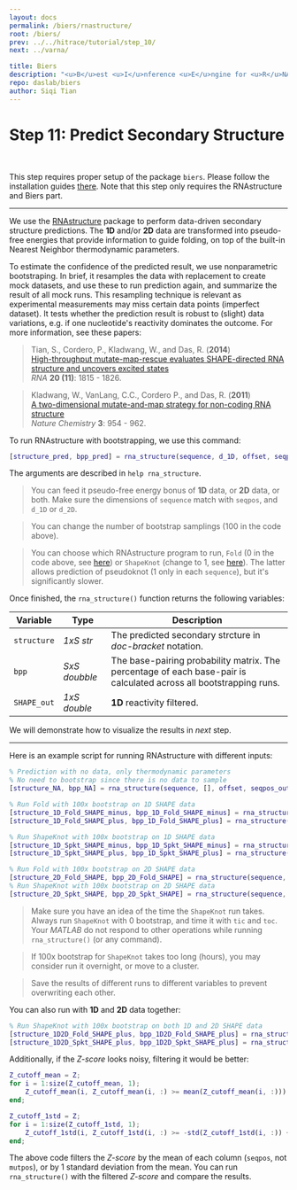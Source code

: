 ```yaml
---
layout: docs
permalink: /biers/rnastructure/
root: /biers/
prev: ../../hitrace/tutorial/step_10/
next: ../varna/

title: Biers
description: "<u>B</u>est <u>I</u>nference <u>E</u>ngine for <u>R</u>NA <u>S</u>tructure"
repo: daslab/biers
author: Siqi Tian
---
```


# Step 11: Predict Secondary Structure

<br/>

This step requires proper setup of the package `biers`. Please follow the installation guides [there](/biers/install). Note that this step only requires the RNAstructure and Biers part.

<hr/>

We use the [RNAstructure](http://rna.urmc.rochester.edu/RNAstructure.html) package to perform data-driven secondary structure predictions. The **1D** and/or **2D** data are transformed into pseudo-free energies that provide information to guide folding, on top of the built-in Nearest Neighbor thermodynamic parameters.

To estimate the confidence of the predicted result, we use nonparametric bootstraping. In brief, it resamples the data with replacement to create mock datasets, and use these to run prediction again, and summarize the result of all mock runs. This resampling technique is relevant as experimental measurements may miss certain data points (imperfect dataset). It tests whether the prediction result is robust to (slight) data variations, e.g. if one nucleotide's reactivity dominates the outcome. For more information, see these papers:

>Tian, S., Cordero, P., Kladwang, W., and Das, R. (**2014**)<br/>
>[High-throughput mutate-map-rescue evaluates SHAPE-directed RNA structure and uncovers excited states](http://rnajournal.cshlp.org/content/20/11/1815)<br/>
>*RNA* **20 (11)**: 1815 - 1826.

>Kladwang, W., VanLang, C.C., Cordero P., and Das, R. (**2011**)<br/>
>[A two-dimensional mutate-and-map strategy for non-coding RNA structure](http://www.nature.com/nchem/journal/v3/n12/abs/nchem.1176.html)<br/>
>*Nature Chemistry* **3**: 954 - 962.

To run RNAstructure with bootstrapping, we use this command:

```matlab
[structure_pred, bpp_pred] = rna_structure(sequence, d_1D, offset, seqpos, d_2D, 100, 0);
```

The arguments are described in `help rna_structure`.

> You can feed it pseudo-free energy bonus of **1D** data, or **2D** data, or both. Make sure the dimensions of `sequence` match with `seqpos`, and `d_1D` or `d_2D`.

> You can change the number of bootstrap samplings (100 in the code above).

> You can choose which RNAstructure program to run, `Fold` (0 in the code above, see [here](http://rna.urmc.rochester.edu/Text/Fold.html)) or `ShapeKnot` (change to 1, see [here](http://rna.urmc.rochester.edu/Text/ShapeKnots.html)). The latter allows prediction of pseudoknot (1 only in each `sequence`), but it's significantly slower.

Once finished, the `rna_structure()` function returns the following variables:

| Variable | Type | Description |
| --- | --- | --- |
| `structure` | _1xS str_ | The predicted secondary strcture in _doc-bracket_ notation. |
| `bpp` | _SxS doubble_ | The base-pairing probability matrix. The percentage of each base-pair is calculated across all bootstrapping runs. |
| `SHAPE_out` | _1xS double_ | **1D** reactivity filtered. | 

We will demonstrate how to visualize the results in _next_ step.

<hr/>

Here is an example script for running RNAstructure with different inputs:

```matlab
% Prediction with no data, only thermodynamic parameters
% No need to bootstrap since there is no data to sample
[structure_NA, bpp_NA] = rna_structure(sequence, [], offset, seqpos_out, [], 0);

% Run Fold with 100x bootstrap on 1D SHAPE data
[structure_1D_Fold_SHAPE_minus, bpp_1D_Fold_SHAPE_minus] = rna_structure(sequence, d_SHAPE_minus, offset, seqpos_out, [], 100, 0);
[structure_1D_Fold_SHAPE_plus, bpp_1D_Fold_SHAPE_plus] = rna_structure(sequence, d_SHAPE_plus, offset, seqpos_out, [], 100, 0);

% Run ShapeKnot with 100x bootstrap on 1D SHAPE data
[structure_1D_Spkt_SHAPE_minus, bpp_1D_Spkt_SHAPE_minus] = rna_structure(sequence, d_SHAPE_minus, offset, seqpos_out, [], 100, 1);
[structure_1D_Spkt_SHAPE_plus, bpp_1D_Spkt_SHAPE_plus] = rna_structure(sequence, d_SHAPE_plus, offset, seqpos_out, [], 100, 1);

% Run Fold with 100x bootstrap on 2D SHAPE data
[structure_2D_Fold_SHAPE, bpp_2D_Fold_SHAPE] = rna_structure(sequence, [], offset, seqpos_out, Z, 100, 0);
% Run ShapeKnot with 100x bootstrap on 2D SHAPE data
[structure_2D_Spkt_SHAPE, bpp_2D_Spkt_SHAPE] = rna_structure(sequence, [], offset, seqpos_out, Z, 100, 1);
```

> Make sure you have an idea of the time the `ShapeKnot` run takes. Always run `ShapeKnot` with 0 bootstrap, and time it with `tic` and `toc`. Your _MATLAB_ do not respond to other operations while running `rna_structure()` (or any command).

> If 100x bootstrap for `ShapeKnot` takes too long (hours), you may consider run it overnight, or move to a cluster.

> Save the results of different runs to different variables to prevent overwriting each other.

You can also run with **1D** and **2D** data together:

```matlab
% Run ShapeKnot with 100x bootstrap on both 1D and 2D SHAPE data
[structure_1D2D_Fold_SHAPE_plus, bpp_1D2D_Fold_SHAPE_plus] = rna_structure(sequence, d_SHAPE_plus, offset, seqpos_out, Z, 100, 0);
[structure_1D2D_Spkt_SHAPE_plus, bpp_1D2D_Spkt_SHAPE_plus] = rna_structure(sequence, d_SHAPE_plus, offset, seqpos_out, Z, 100, 1);
```

Additionally, if the _Z-score_ looks noisy, filtering it would be better:

```matlab
Z_cutoff_mean = Z;
for i = 1:size(Z_cutoff_mean, 1);
    Z_cutoff_mean(i, Z_cutoff_mean(i, :) >= mean(Z_cutoff_mean(i, :))) = 0;
end;

Z_cutoff_1std = Z;
for i = 1:size(Z_cutoff_1std, 1);
    Z_cutoff_1std(i, Z_cutoff_1std(i, :) >= -std(Z_cutoff_1std(i, :)) + mean(Z_cutoff_1std(i, :))) = 0;
end;
```

The above code filters the _Z-score_ by the mean of each column (`seqpos`, not `mutpos`), or by 1 standard deviation from the mean. You can run `rna_structure()` with the filtered _Z-score_ and compare the results.



